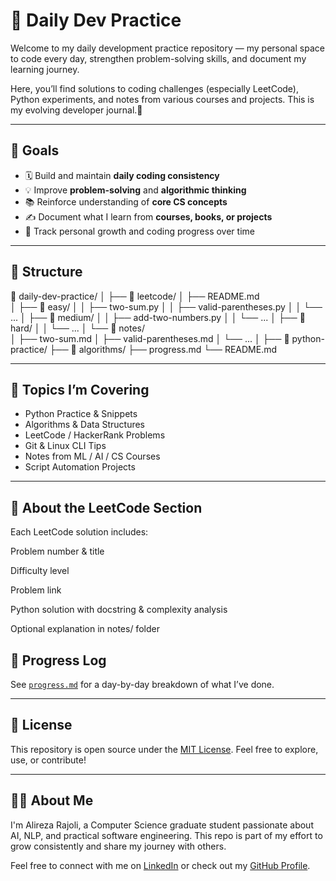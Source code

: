 # 🧠 Daily Dev Practice

Welcome to my daily development practice repository — my personal space to code every day, strengthen problem-solving skills, and document my learning journey.

Here, you’ll find solutions to coding challenges (especially LeetCode), Python experiments, and notes from various courses and projects. This is my evolving developer journal.🌱

---

## 📌 Goals

- 🗓️ Build and maintain **daily coding consistency**
- 💡 Improve **problem-solving** and **algorithmic thinking**
- 📚 Reinforce understanding of **core CS concepts**
- ✍️ Document what I learn from **courses, books, or projects**
- 🚀 Track personal growth and coding progress over time

---

## 📁 Structure

📂 daily-dev-practice/
│
├── 📂 leetcode/
│   ├── README.md                  
│   ├── 📂 easy/
│   │   ├── two-sum.py
│   │   ├── valid-parentheses.py
│   │   └── ...
│   ├── 📂 medium/
│   │   ├── add-two-numbers.py
│   │   └── ...
│   ├── 📂 hard/
│   │   └── ...
│   └── 📂 notes/                   
│       ├── two-sum.md
│       ├── valid-parentheses.md
│       └── ...
│
├── 📂 python-practice/
├── 📂 algorithms/
├── progress.md
└── README.md


---

## 🔧 Topics I’m Covering

- Python Practice & Snippets
- Algorithms & Data Structures
- LeetCode / HackerRank Problems
- Git & Linux CLI Tips
- Notes from ML / AI / CS Courses
- Script Automation Projects

---

## 📝 About the LeetCode Section
Each LeetCode solution includes:

Problem number & title

Difficulty level

Problem link

Python solution with docstring & complexity analysis

Optional explanation in notes/ folder

## 🚦 Progress Log

See [`progress.md`](./progress.md) for a day-by-day breakdown of what I’ve done.

---

## 📜 License

This repository is open source under the [MIT License](LICENSE). Feel free to explore, use, or contribute!

---

## 🙋‍♂️ About Me

I'm Alireza Rajoli, a Computer Science graduate student passionate about AI, NLP, and practical software engineering. This repo is part of my effort to grow consistently and share my journey with others.

Feel free to connect with me on [LinkedIn](https://www.linkedin.com/) or check out my [GitHub Profile](https://github.com/your-username).
